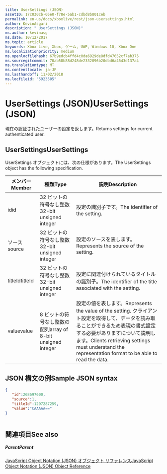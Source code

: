 ```yaml
---
title: UserSettings (JSON)
assetID: 17c030cb-05e0-f78e-5ab1-cdbd8b801ceb
permalink: en-us/docs/xboxlive/rest/json-usersettings.html
author: KevinAsgari
description: " UserSettings (JSON)"
ms.author: kevinasg
ms.date: 10/12/2017
ms.topic: article
keywords: Xbox Live, Xbox, ゲーム, UWP, Windows 10, Xbox One
ms.localizationpriority: medium
ms.openlocfilehash: 67b9edcb4ffd4c0da6929de8dfd47652cf7ab375
ms.sourcegitcommit: 70ab58b88d248de2332096b20dbd6a4643d137a4
ms.translationtype: MT
ms.contentlocale: ja-JP
ms.lasthandoff: 11/02/2018
ms.locfileid: "5923505"
---
```

# <a name="usersettings-json"></a><span data-ttu-id="894f8-104">UserSettings (JSON)</span><span class="sxs-lookup"><span data-stu-id="894f8-104">UserSettings (JSON)</span></span>
<span data-ttu-id="894f8-105">現在の認証されたユーザーの設定を返します。</span><span class="sxs-lookup"><span data-stu-id="894f8-105">Returns settings for current authenticated user.</span></span> 
<a id="ID4EN"></a>

 
## <a name="usersettings"></a><span data-ttu-id="894f8-106">UserSettings</span><span class="sxs-lookup"><span data-stu-id="894f8-106">UserSettings</span></span>
 
<span data-ttu-id="894f8-107">UserSettings オブジェクトには、次の仕様があります。</span><span class="sxs-lookup"><span data-stu-id="894f8-107">The UserSettings object has the following specification.</span></span>
 
| <span data-ttu-id="894f8-108">メンバー</span><span class="sxs-lookup"><span data-stu-id="894f8-108">Member</span></span>| <span data-ttu-id="894f8-109">種類</span><span class="sxs-lookup"><span data-stu-id="894f8-109">Type</span></span>| <span data-ttu-id="894f8-110">説明</span><span class="sxs-lookup"><span data-stu-id="894f8-110">Description</span></span>| 
| --- | --- | --- | 
| <span data-ttu-id="894f8-111">id</span><span class="sxs-lookup"><span data-stu-id="894f8-111">id</span></span>| <span data-ttu-id="894f8-112">32 ビットの符号なし整数</span><span class="sxs-lookup"><span data-stu-id="894f8-112">32-bit unsigned integer</span></span>| <span data-ttu-id="894f8-113">設定の識別子です。</span><span class="sxs-lookup"><span data-stu-id="894f8-113">The identifier of the setting.</span></span>| 
| <span data-ttu-id="894f8-114">ソース</span><span class="sxs-lookup"><span data-stu-id="894f8-114">source</span></span>| <span data-ttu-id="894f8-115">32 ビットの符号なし整数</span><span class="sxs-lookup"><span data-stu-id="894f8-115">32-bit unsigned integer</span></span>| <span data-ttu-id="894f8-116">設定のソースを表します。</span><span class="sxs-lookup"><span data-stu-id="894f8-116">Represents the source of the setting.</span></span> | 
| <span data-ttu-id="894f8-117">titleId</span><span class="sxs-lookup"><span data-stu-id="894f8-117">titleId</span></span>| <span data-ttu-id="894f8-118">32 ビットの符号なし整数</span><span class="sxs-lookup"><span data-stu-id="894f8-118">32-bit unsigned integer</span></span>| <span data-ttu-id="894f8-119">設定に関連付けられているタイトルの識別子。</span><span class="sxs-lookup"><span data-stu-id="894f8-119">The identifier of the title associated with the setting.</span></span> | 
| <span data-ttu-id="894f8-120">value</span><span class="sxs-lookup"><span data-stu-id="894f8-120">value</span></span>| <span data-ttu-id="894f8-121">8 ビットの符号なし整数の配列</span><span class="sxs-lookup"><span data-stu-id="894f8-121">array of 8-bit unsigned integer</span></span>| <span data-ttu-id="894f8-122">設定の値を表します。</span><span class="sxs-lookup"><span data-stu-id="894f8-122">Represents the value of the setting.</span></span> <span data-ttu-id="894f8-123">クライアント設定を取得して、データを読み取ることができるため表現の書式設定する必要がありますについて説明します。</span><span class="sxs-lookup"><span data-stu-id="894f8-123">Clients retrieving settings must understand the representation format to be able to read the data.</span></span> | 
  
<a id="ID4EJC"></a>

 
## <a name="sample-json-syntax"></a><span data-ttu-id="894f8-124">JSON 構文の例</span><span class="sxs-lookup"><span data-stu-id="894f8-124">Sample JSON syntax</span></span>
 

```json
{
   "id":268697600,
   "source":1,
   "titleId":1297287259,
   "value":"CAAAAA=="
}
    
```

  
<a id="ID4ESC"></a>

 
## <a name="see-also"></a><span data-ttu-id="894f8-125">関連項目</span><span class="sxs-lookup"><span data-stu-id="894f8-125">See also</span></span>
 
<a id="ID4EUC"></a>

 
##### <a name="parent"></a><span data-ttu-id="894f8-126">Parent</span><span class="sxs-lookup"><span data-stu-id="894f8-126">Parent</span></span> 

[<span data-ttu-id="894f8-127">JavaScript Object Notation (JSON) オブジェクト リファレンス</span><span class="sxs-lookup"><span data-stu-id="894f8-127">JavaScript Object Notation (JSON) Object Reference</span></span>](atoc-xboxlivews-reference-json.md)

   
